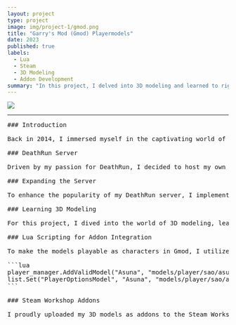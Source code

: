```yaml
---
layout: project
type: project
image: img/project-1/gmod.png
title: "Garry's Mod (Gmod) Playermodels"
date: 2023
published: true
labels:
  - Lua
  - Steam
  - 3D Modeling
  - Addon Development
summary: "In this project, I delved into 3D modeling and learned to rig and skin models for Garry's Mod, a physics-based sandbox game on Steam. I then turned these models into addons available on the Steam Workshop for players to use as playable characters through Lua scripting."
---
```


<img class="img-fluid" src="..img/project-1/workshop.png">

<hr>

<pre>
### Introduction

Back in 2014, I immersed myself in the captivating world of Garry's Mod (Gmod), a physics-based sandbox game available on Steam for PC. One of the remarkable features of Gmod was its use of the Lua programming language, providing players with tools to develop their own game modes. During that time, the most popular gamemodes were Trouble in Terrorist Town, DarkRp, and my personal favorite, DeathRun. Each gamemode was usually developed by small groups of players and released publicly, allowing others to host their own versions.

### DeathRun Server

Driven by my passion for DeathRun, I decided to host my own server for this gamemode. In DeathRun, two groups of 20 or more players participate in each round: two random players are chosen to play as "Death," while the rest become "Runners." The Runners must navigate through a map full of traps, which can be activated by the Death players at the press of a button. The game concludes when either all Runners are eliminated or if some manage to survive until the end.

### Expanding the Server

To enhance the popularity of my DeathRun server, I implemented a point-based shop system, created by another player. Players on my server earned points based on their playtime and performance in the game. These points could then be used to purchase in-game cosmetics. This is where my 3D modeling skills came into play.

### Learning 3D Modeling

For this project, I dived into the world of 3D modeling, learning how to rig, skin, and port models for Gmod. I successfully ported over the Asuna model from a Sword Art Online video game. Although my early attempts at texturing were rudimentary, it was a rewarding experience to see the character come to life in Source Film Maker.

### Lua Scripting for Addon Integration

To make the models playable as characters in Gmod, I utilized Lua scripting. Here's an example of how I integrated the "Asuna" model as a playable character using Lua code:

```lua
player_manager.AddValidModel("Asuna", "models/player/sao/asunav2.mdl");
list.Set("PlayerOptionsModel", "Asuna", "models/player/sao/asunav2.mdl");
```

### Steam Workshop Addons

I proudly uploaded my 3D models as addons to the Steam Workshop, making them accessible to the Gmod community. You can check out my Steam Workshop addons at this [steam link](https://steamcommunity.com/id/sidestep/myworkshopfiles/).

<img class="img-fluid" src="..img/project-1/asuna.png>

### Conclusion

This project not only honed my 3D modeling skills but also allowed me to contribute to the vibrant Garry's Mod community. I enjoyed seeing players on my server embrace these custom playermodels and the sense of accomplishment they brought to the DeathRun gamemode.
</pre>